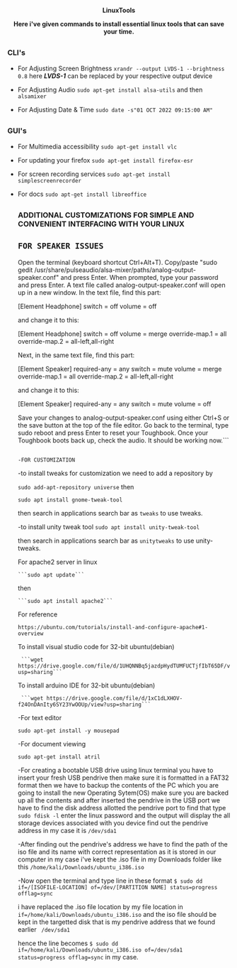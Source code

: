<p align="center"><b>LinuxTools</b></p>
<p align="center"><b>Here i've given commands to install essential linux tools that can save your time.</b></p>

##

### CLI's


- For Adjusting Screen Brightness
  ```xrandr --output LVDS-1 --brightness 0.8```
   here ***LVDS-1*** can be replaced by your respective output device

- For Adjusting Audio
  ```sudo apt-get install alsa-utils```
  and then
  ```alsamixer```

- For Adjusting Date & Time
  ```sudo date -s"01 OCT 2022 09:15:00 AM" ```
##

### GUI's

- For Multimedia accessibility
  ```sudo apt-get install vlc```

- For updating your firefox 
  ```sudo apt-get install firefox-esr```

- For screen recording services
  ```sudo apt-get install simplescreenrecorder```

- For docs
  ```sudo apt-get install libreoffice```
  
  ##
  
  
  ### ADDITIONAL CUSTOMIZATIONS FOR SIMPLE AND CONVENIENT INTERFACING WITH YOUR LINUX
  
  ```FOR SPEAKER ISSUES```
  - 
    Open the terminal (keyboard shortcut Ctrl+Alt+T).
    Copy/paste "sudo gedit /usr/share/pulseaudio/alsa-mixer/paths/analog-output-speaker.conf" and press Enter.
    When prompted, type your password and press Enter.
    A text file called analog-output-speaker.conf will open up in a new window. In the text file, find this part:

    [Element Headphone]
    switch = off
    volume = off
    	

    and change it to this:

    [Element Headphone]
    switch = off
    volume = merge
    override-map.1 = all
    override-map.2 = all-left,all-right
    	

    Next, in the same text file, find this part:

    [Element Speaker]
    required-any = any
    switch = mute
    volume = merge
    override-map.1 = all
    override-map.2 = all-left,all-right
    	

    and change it to this:

    [Element Speaker]
    required-any = any
    switch = mute
    volume = off
    	

    Save your changes to analog-output-speaker.conf using either Ctrl+S or the save button at the top of the file editor.
    Go back to the terminal, type sudo reboot and press Enter to reset your Toughbook.
    Once your Toughbook boots back up, check the audio. It should be working now.```
    
    ##
    
    ###
    
    ```-FOR CUSTOMIZATION```
    
    -to install tweaks for customization we need to add a repository by 
    
    ```sudo add-apt-repository universe```
     then
     
     ```sudo apt install gnome-tweak-tool``` 
     
     then search in applications search bar as ```tweaks``` to use tweaks.
     
    -to install unity tweak tool 
    ```sudo apt install unity-tweak-tool``` 
    
    then search in applications search bar as ```unitytweaks``` to use unity-tweaks.
    
    For apache2 server in linux 
    
    
      ```sudo apt update```
    
    then
      
      ```sudo apt install apache2```
    
    For reference
    
    ```https://ubuntu.com/tutorials/install-and-configure-apache#1-overview```
    
    
    To install visual studio code for 32-bit ubuntu(debian)
       
       ```wget https://drive.google.com/file/d/1UHQNNBq5jazdpHydTUMFUCTjfIbT65DF/view?usp=sharing```
       
     To install arduino IDE for 32-bit ubuntu(debian)
       
       ```wget https://drive.google.com/file/d/1xC1dLXHOV-f24OnDAnIty6SY23YwOOUp/view?usp=sharing```
      
    
    
    -For text editor
    
    ```sudo apt-get install -y mousepad```
    
    -For document viewing
    
     ```sudo apt-get install atril```
    
    -For creating a bootable USB drive using linux terminal you have to insert your fresh USB pendrive then make sure it is formatted in a FAT32 format
    then we have to backup the contents of the PC which you are going to install the new Operating Sytem(OS) make sure you are backed up all the contents 
    and after inserted the pendrive in the USB port we have to find the disk address allotted the pendrive port to find that type ```sudo fdisk -l```
    enter the linux password and the output will display the all storage devices associated with you device find out the pendrive address in my case
    it is ```/dev/sda1```
    
    -After finding out the pendrive's address we have to find the path of the iso file and its name with correct representation as it is stored
    in our computer in my case i've kept the .iso file in my Downloads folder like this ```/home/kali/Downloads/ubuntu_i386.iso``` 
    
    -Now open the terminal and type line in these format 
    ```$ sudo dd if=/[ISOFILE-LOCATION] of=/dev/[PARTITION NAME] status=progress offlag=sync```
    
    i have replaced the .iso file location by my file location in ```if=/home/kali/Downloads/ubuntu_i386.iso```
    and the iso file should be kept in the targetted disk that is my pendrive address that we found earlier ``` /dev/sda1```
    
    hence the line becomes ```$ sudo dd if=/home/kali/Downloads/ubuntu_i386.iso of=/dev/sda1 status=progress offlag=sync``` in my case.
    
    
    
    
    
    
    
    
    
    
    
    
    
    
    
    
    
    
    
    
    
    
    
  
